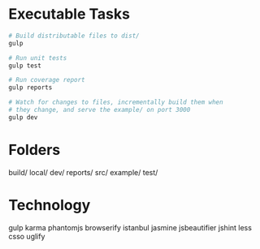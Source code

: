 
# Executable Tasks
```sh
# Build distributable files to dist/
gulp

# Run unit tests
gulp test

# Run coverage report
gulp reports

# Watch for changes to files, incrementally build them when
# they change, and serve the example/ on port 3000
gulp dev
```

# Folders
build/
local/
dev/
reports/
src/
example/
test/

# Technology
gulp
karma
phantomjs
browserify
istanbul
jasmine
jsbeautifier
jshint
less
csso
uglify